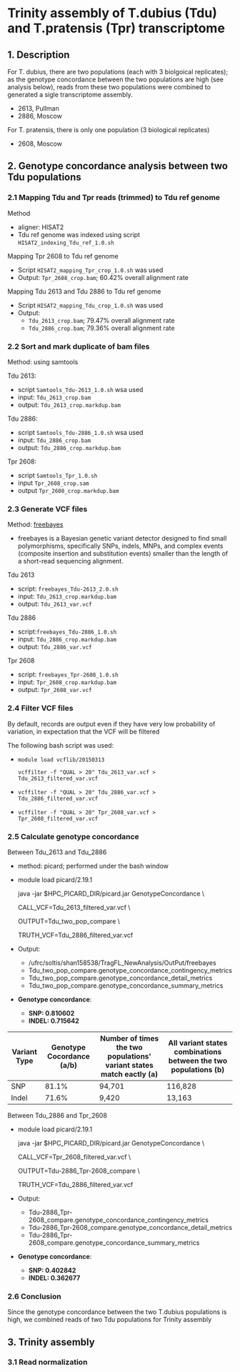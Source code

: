 # Trinity assembly of T.dubius (Tdu) and T.pratensis (Tpr) transcriptome
## 1. Description
For T. dubius, there are two populations (each with 3 biolgoical replicates); as the genotype concordance between the two populations are high (see analysis below), reads from these two populations were combined to generated a sigle transcriptome assembly.

  - 2613, Pullman
  - 2886, Moscow

For T. pratensis, there is only one population (3 biological replicates)
  - 2608, Moscow

## 2. Genotype concordance analysis between two Tdu populations
### 2.1 Mapping Tdu and Tpr reads (trimmed) to Tdu ref genome
Method
 - aligner: HISAT2
 - Tdu ref genome was indexed using script `HISAT2_indexing_Tdu_ref_1.0.sh`

Mapping Tpr 2608 to Tdu ref genome
  - Script `HISAT2_mapping_Tpr_crop_1.0.sh` was used
  - Output: `Tpr_2608_crop.bam`; 60.42% overall alignment rate

Mapping Tdu 2613 and Tdu 2886 to Tdu ref genome
  - Script `HISAT2_mapping_Tdu_crop_1.0.sh` was used
  - Output:
    - `Tdu_2613_crop.bam`; 79.47% overall alignment rate
    - `Tdu_2886_crop.bam`; 79.36% overall alignment rate

### 2.2 Sort and mark duplicate of bam files
Method: using samtools

Tdu 2613:
  - script `Samtools_Tdu-2613_1.0.sh` wsa used
  - input: `Tdu_2613_crop.bam`
  - output: `Tdu_2613_crop.markdup.bam`

Tdu 2886:
  - script `Samtools_Tdu-2886_1.0.sh` wsa used
  - input: `Tdu_2886_crop.bam`
  - output: `Tdu_2886_crop.markdup.bam`

Tpr 2608:
  - script `Samtools_Tpr_1.0.sh`
  - input `Tpr_2608_crop.sam`
  - output `Tpr_2608_crop.markdup.bam`

### 2.3 Generate VCF files
Method: [freebayes](https://github.com/ekg/freebayes)
  - freebayes is a Bayesian genetic variant detector designed to find small polymorphisms, specifically SNPs, indels, MNPs, and complex events (composite insertion and substitution events) smaller than the length of a short-read sequencing alignment.

Tdu 2613
  - script: `freebayes_Tdu-2613_2.0.sh`
  - input: `Tdu_2613_crop.markdup.bam`
  - output: `Tdu_2613_var.vcf`

Tdu 2886
  - script:`freebayes_Tdu-2886_1.0.sh`
  - input: `Tdu_2886_crop.markdup.bam`
  - output: `Tdu_2886_var.vcf`

Tpr 2608
  - script: `freebayes_Tpr-2608_1.0.sh`
  - input: `Tpr_2608_crop.markdup.bam`
  - output: `Tpr_2608_var.vcf`

### 2.4 Filter VCF files
By default, records are output even if they have very low probability of variation, in expectation that the VCF will be filtered

The following bash script was used:
  - `module load vcflib/20150313`
    
    `vcffilter -f "QUAL > 20" Tdu_2613_var.vcf > Tdu_2613_filtered_var.vcf`
  - `vcffilter -f "QUAL > 20" Tdu_2886_var.vcf > Tdu_2886_filtered_var.vcf`
  - `vcffilter -f "QUAL > 20" Tpr_2608_var.vcf > Tpr_2608_filtered_var.vcf`

### 2.5 Calculate genotype concordance
Between Tdu_2613 and Tdu_2886
  - method: picard; performed under the bash window
  - module load picard/2.19.1
  
    java -jar $HPC_PICARD_DIR/picard.jar GenotypeConcordance \
    
	CALL_VCF=Tdu_2613_filtered_var.vcf \
    
	OUTPUT=Tdu_two_pop_compare \
    
	TRUTH_VCF=Tdu_2886_filtered_var.vcf
  - Output:
    - /ufrc/soltis/shan158538/TragFL_NewAnalysis/OutPut/freebayes
    - Tdu_two_pop_compare.genotype_concordance_contingency_metrics
    - Tdu_two_pop_compare.genotype_concordance_detail_metrics
    - Tdu_two_pop_compare.genotype_concordance_summary_metrics
  - **Genotype concordance**:
    - **SNP: 0.810602**
    - **INDEL: 0.715642**

| Variant Type | Genotype Cocordance (a/b) | Number of times the two populations' variant states match eactly (a) |  All variant states combinations between the two populations (b) |
| -- | -- | -- | -- |
| SNP | 81.1% | 94,701 | 116,828 |
| Indel | 71.6% | 9,420 | 13,163 |
  

Between Tdu_2886 and Tpr_2608
  - module load picard/2.19.1
  
    java -jar $HPC_PICARD_DIR/picard.jar GenotypeConcordance \
	
    CALL_VCF=Tpr_2608_filtered_var.vcf \
	
    OUTPUT=Tdu-2886_Tpr-2608_compare \
	
    TRUTH_VCF=Tdu_2886_filtered_var.vcf
  - Output:
    - Tdu-2886_Tpr-2608_compare.genotype_concordance_contingency_metrics
    - Tdu-2886_Tpr-2608_compare.genotype_concordance_detail_metrics
    - Tdu-2886_Tpr-2608_compare.genotype_concordance_summary_metrics
  - **Genotype concordance**:
    - **SNP: 0.402842**
    - **INDEL: 0.362677**

### 2.6 Conclusion

Since the genotype concordance between the two T.dubius populations is high, we combined reads of two Tdu populations for Trinity assembly

## 3. Trinity assembly
### 3.1 Read normalization





